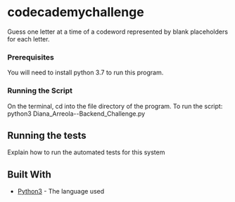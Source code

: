 # codecademychallenge

Guess one letter at a time of a codeword represented by blank placeholders for each letter.

### Prerequisites

You will need to install python 3.7 to run this program.

### Running the Script
On the terminal, cd into the file directory of the program.
To run the script: python3 Diana_Arreola--Backend_Challenge.py

## Running the tests

Explain how to run the automated tests for this system


## Built With

* [Python3](https://www.python.org/downloads/release/python-370/) - The language used

